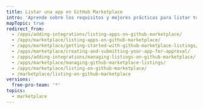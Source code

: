 ```yaml
---
title: Listar una app en GitHub Marketplace
intro: 'Aprende sobre los requisitos y mejores prácticas para listar tu app en {% data variables.product.prodname_marketplace %}.'
mapTopic: true
redirect_from:
  - /apps/adding-integrations/listing-apps-on-github-marketplace/
  - /apps/marketplace/listing-apps-on-github-marketplace/
  - /apps/marketplace/getting-started-with-github-marketplace-listings/
  - /apps/marketplace/creating-and-submitting-your-app-for-approval/
  - /apps/adding-integrations/managing-listings-on-github-marketplace/
  - /apps/marketplace/managing-github-marketplace-listings/
  - /apps/marketplace/listing-on-github-marketplace/
  - /marketplace/listing-on-github-marketplace
versions:
  free-pro-team: '*'
topics:
  - marketplace
---
```


